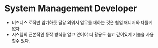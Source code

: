# System Management Developer
- 비즈니스 로직만 암기하듯 달달 외워서 업무를 대하는 것은 협업 매니저와 다를게 없다.
- 시스템의 근본적인 동작 방식을 알고 있어야 더 활용도 높고 깊이있게 기술을 사용 할수 있다.
